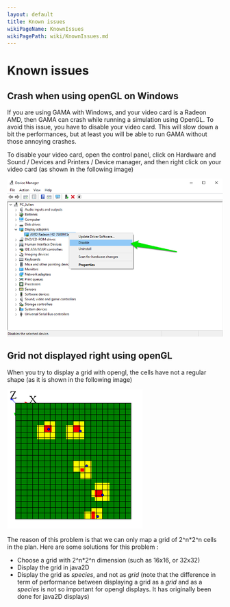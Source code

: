 ```yaml
---
layout: default
title: Known issues
wikiPageName: KnownIssues
wikiPagePath: wiki/KnownIssues.md
---
```

# Known issues

[//]: # (keyword|concept_opengl)
## Crash when using openGL on Windows

If you are using GAMA with Windows, and your video card is a Radeon AMD, then GAMA can crash while running a simulation using OpenGL. To avoid this issue, you have to disable your video card. This will slow down a bit the performances, but at least you will be able to run GAMA without those annoying crashes.

To disable your video card, open the control panel, click on Hardware and Sound / Devices and Printers / Device manager, and then right click on your video card (as shown in the following image)

![resources/images/recipes/disable_amd_radeon.png](resources/images/recipes/disable_amd_radeon.png)

[//]: # (keyword|concept_grid)
## Grid not displayed right using openGL

When you try to display a grid with opengl, the cells have not a regular shape (as it is shown in the following image)

![resources/images/recipes/grid_display_problem.png](resources/images/recipes/grid_display_problem.png)

The reason of this problem is that we can only map a grid of 2^n*2^n cells in the plan. Here are some solutions for this problem :
- Choose a grid with 2^n*2^n dimension (such as 16x16, or 32x32)
- Display the grid in java2D
- Display the grid as _species_, and not as _grid_ (note that the difference in term of performance between displaying a grid as a _grid_ and as a _species_ is not so important for opengl displays. It has originally been done for java2D displays)
